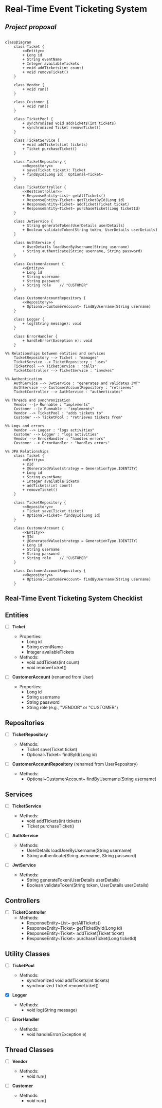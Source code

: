 # Real-Time Event Ticketing System


## *Project proposal*

```mermaid

classDiagram
    class Ticket {
        <<Entity>>
        + Long id
        + String eventName
        + Integer availableTickets
        + void addTickets(int count)
        + void removeTicket()
    }

    class Vendor {
        + void run()
    }

    class Customer {
        + void run()
    }

    class TicketPool {
        + synchronized void addTickets(int tickets)
        + synchronized Ticket removeTicket()
    }

    class TicketService {
        + void addTickets(int tickets)
        + Ticket purchaseTicket()
    }

    class TicketRepository {
        <<Repository>>
        + save(Ticket ticket): Ticket
        + findById(Long id): Optional~Ticket~
    }

    class TicketController {
        <<RestController>>
        + ResponseEntity~List~ getAllTickets()
        + ResponseEntity~Ticket~ getTicketById(Long id)
        + ResponseEntity~Ticket~ addTicket(Ticket ticket)
        + ResponseEntity~Ticket~ purchaseTicket(Long ticketId)
    }

    class JwtService {
        + String generateToken(UserDetails userDetails)
        + Boolean validateToken(String token, UserDetails userDetails)
    }

    class AuthService {
        + UserDetails loadUserByUsername(String username)
        + String authenticate(String username, String password)
    }

    class CustomerAccount {
        <<Entity>>
        + Long id
        + String username
        + String password
        + String role    // "CUSTOMER"
    }

    class CustomerAccountRepository {
        <<Repository>>
        + Optional~CustomerAccount~ findByUsername(String username)
    }

    class Logger {
        + log(String message): void
    }

    class ErrorHandler {
        + handleError(Exception e): void
    }

%% Relationships between entities and services
    TicketRepository --> Ticket : "manages"
    TicketService --> TicketRepository : "uses"
    TicketPool --> TicketService : "calls"
    TicketController --> TicketService : "invokes"

%% Authentication
    AuthService --> JwtService : "generates and validates JWT"
    AuthService --> CustomerAccountRepository : "retrieves"
    TicketController --> AuthService : "authenticates"

%% Threads and synchronization
    Vendor --|> Runnable : "implements"
    Customer --|> Runnable : "implements"
    Vendor --> TicketPool : "adds tickets to"
    Customer --> TicketPool : "retrieves tickets from"

%% Logs and errors
    Vendor --> Logger : "logs activities"
    Customer --> Logger : "logs activities"
    Vendor --> ErrorHandler : "handles errors"
    Customer --> ErrorHandler : "handles errors"

%% JPA Relationships
    class Ticket {
        <<Entity>>
        + @Id
        + @GeneratedValue(strategy = GenerationType.IDENTITY)
        + Long id
        + String eventName
        + Integer availableTickets
        + addTickets(int count)
        + removeTicket()
    }

    class TicketRepository {
        <<Repository>>
        + Ticket save(Ticket ticket)
        + Optional~Ticket~ findById(Long id)
    }

    class CustomerAccount {
        <<Entity>>
        + @Id
        + @GeneratedValue(strategy = GenerationType.IDENTITY)
        + Long id
        + String username
        + String password
        + String role    // "CUSTOMER"
    }

    class CustomerAccountRepository {
        <<Repository>>
        + Optional~CustomerAccount~ findByUsername(String username)
    }

```

## Real-Time Event Ticketing System Checklist

## Entities
- [ ] **Ticket**
    - Properties:
        - Long id
        - String eventName
        - Integer availableTickets
    - Methods:
        - void addTickets(int count)
        - void removeTicket()

- [ ] **CustomerAccount** (renamed from User)
    - Properties:
        - Long id
        - String username
        - String password
        - String role (e.g., "VENDOR" or "CUSTOMER")

## Repositories
- [ ] **TicketRepository**
    - Methods:
        - Ticket save(Ticket ticket)
        - Optional~Ticket~ findById(Long id)

- [ ] **CustomerAccountRepository** (renamed from UserRepository)
    - Methods:
        - Optional~CustomerAccount~ findByUsername(String username)

## Services
- [ ] **TicketService**
    - Methods:
        - void addTickets(int tickets)
        - Ticket purchaseTicket()

- [ ] **AuthService**
    - Methods:
        - UserDetails loadUserByUsername(String username)
        - String authenticate(String username, String password)

- [ ] **JwtService**
    - Methods:
        - String generateToken(UserDetails userDetails)
        - Boolean validateToken(String token, UserDetails userDetails)

## Controllers
- [ ] **TicketController**
    - Methods:
        - ResponseEntity~List~ getAllTickets()
        - ResponseEntity~Ticket~ getTicketById(Long id)
        - ResponseEntity~Ticket~ addTicket(Ticket ticket)
        - ResponseEntity~Ticket~ purchaseTicket(Long ticketId)

## Utility Classes
- [ ] **TicketPool**
    - Methods:
        - synchronized void addTickets(int tickets)
        - synchronized Ticket removeTicket()

- [x] **Logger**
    - Methods:
        - void log(String message)

- [ ] **ErrorHandler**
    - Methods:
        - void handleError(Exception e)

## Thread Classes
- [ ] **Vendor**
    - Methods:
        - void run()

- [ ] **Customer**
    - Methods:
        - void run()
